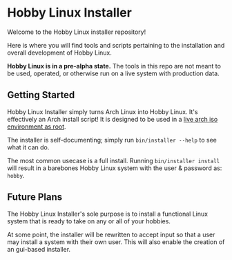 # Hobby Linux Installer

Welcome to the Hobby Linux installer repository!

Here is where you will find tools and scripts pertaining to the installation and overall development of Hobby Linux.

**Hobby Linux is in a pre-alpha state.** The tools in this repo are not meant to be used, operated, or otherwise run on a live system with production data.

## Getting Started

Hobby Linux Installer simply turns Arch Linux into Hobby Linux. It's effectively an Arch install script! It is designed to be used in a <u>live arch iso environment as root</u>.

The installer is self-documenting; simply run `bin/installer --help` to see what it can do.

The most common usecase is a full install. Running `bin/installer install` will result in a barebones Hobby Linux system with the user & password as: `hobby`.

## Future Plans

The Hobby Linux Installer's sole purpose is to install a functional Linux system that is ready to take on any or all of your hobbies.

At some point, the installer will be rewritten to accept input so that a user may install a system with their own user. This will also enable the creation of an gui-based installer.
